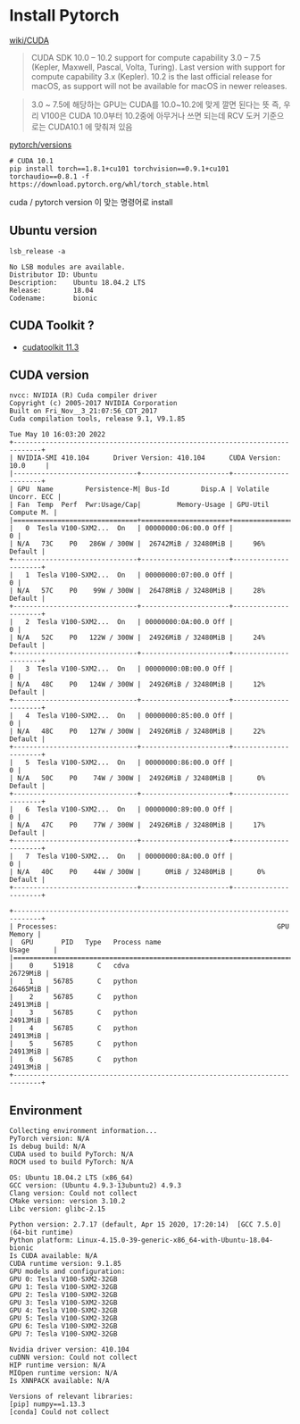 # Install Pytorch
[wiki/CUDA](https://en.wikipedia.org/wiki/CUDA)
> CUDA SDK 10.0 – 10.2 support for compute capability 3.0 – 7.5 (Kepler, Maxwell, Pascal, Volta, Turing). Last version with support for compute capability 3.x (Kepler). 10.2 is the last official release for macOS, as support will not be available for macOS in newer releases.

> 3.0 ~ 7.5에 해당하는 GPU는 CUDA를 10.0~10.2에 맞게 깔면 된다는 뜻
> 즉, 우리 V100은 CUDA 10.0부터 10.2중에 아무거나 쓰면 되는데 RCV 도커 기준으로는 CUDA10.1 에 맞춰져 있음

[pytorch/versions](https://pytorch.org/get-started/previous-versions/)
```
# CUDA 10.1
pip install torch==1.8.1+cu101 torchvision==0.9.1+cu101 torchaudio==0.8.1 -f https://download.pytorch.org/whl/torch_stable.html
```

cuda / pytorch version 이 맞는 명령어로 install
## Ubuntu version
```
lsb_release -a
```
```
No LSB modules are available.
Distributor ID: Ubuntu
Description:    Ubuntu 18.04.2 LTS
Release:        18.04
Codename:       bionic
```
## CUDA Toolkit ?
- [cudatoolkit 11.3](https://developer.nvidia.com/cuda-11.3.0-download-archive?target_os=Linux&target_arch=x86_64&Distribution=Ubuntu&target_version=18.04&target_type=deb_network)

## CUDA version

```
nvcc: NVIDIA (R) Cuda compiler driver
Copyright (c) 2005-2017 NVIDIA Corporation
Built on Fri_Nov__3_21:07:56_CDT_2017
Cuda compilation tools, release 9.1, V9.1.85
```

```
Tue May 10 16:03:20 2022       
+-----------------------------------------------------------------------------+
| NVIDIA-SMI 410.104      Driver Version: 410.104      CUDA Version: 10.0     |
|-------------------------------+----------------------+----------------------+
| GPU  Name        Persistence-M| Bus-Id        Disp.A | Volatile Uncorr. ECC |
| Fan  Temp  Perf  Pwr:Usage/Cap|         Memory-Usage | GPU-Util  Compute M. |
|===============================+======================+======================|
|   0  Tesla V100-SXM2...  On   | 00000000:06:00.0 Off |                    0 |
| N/A   73C    P0   286W / 300W |  26742MiB / 32480MiB |     96%      Default |
+-------------------------------+----------------------+----------------------+
|   1  Tesla V100-SXM2...  On   | 00000000:07:00.0 Off |                    0 |
| N/A   57C    P0    99W / 300W |  26478MiB / 32480MiB |     28%      Default |
+-------------------------------+----------------------+----------------------+
|   2  Tesla V100-SXM2...  On   | 00000000:0A:00.0 Off |                    0 |
| N/A   52C    P0   122W / 300W |  24926MiB / 32480MiB |     24%      Default |
+-------------------------------+----------------------+----------------------+
|   3  Tesla V100-SXM2...  On   | 00000000:0B:00.0 Off |                    0 |
| N/A   48C    P0   124W / 300W |  24926MiB / 32480MiB |     12%      Default |
+-------------------------------+----------------------+----------------------+
|   4  Tesla V100-SXM2...  On   | 00000000:85:00.0 Off |                    0 |
| N/A   48C    P0   127W / 300W |  24926MiB / 32480MiB |     22%      Default |
+-------------------------------+----------------------+----------------------+
|   5  Tesla V100-SXM2...  On   | 00000000:86:00.0 Off |                    0 |
| N/A   50C    P0    74W / 300W |  24926MiB / 32480MiB |      0%      Default |
+-------------------------------+----------------------+----------------------+
|   6  Tesla V100-SXM2...  On   | 00000000:89:00.0 Off |                    0 |
| N/A   47C    P0    77W / 300W |  24926MiB / 32480MiB |     17%      Default |
+-------------------------------+----------------------+----------------------+
|   7  Tesla V100-SXM2...  On   | 00000000:8A:00.0 Off |                    0 |
| N/A   40C    P0    44W / 300W |      0MiB / 32480MiB |      0%      Default |
+-------------------------------+----------------------+----------------------+
                                                                               
+-----------------------------------------------------------------------------+
| Processes:                                                       GPU Memory |
|  GPU       PID   Type   Process name                             Usage      |
|=============================================================================|
|    0     51918      C   cdva                                       26729MiB |
|    1     56785      C   python                                     26465MiB |
|    2     56785      C   python                                     24913MiB |
|    3     56785      C   python                                     24913MiB |
|    4     56785      C   python                                     24913MiB |
|    5     56785      C   python                                     24913MiB |
|    6     56785      C   python                                     24913MiB |
+-----------------------------------------------------------------------------+
```

## Environment
```
Collecting environment information...
PyTorch version: N/A
Is debug build: N/A
CUDA used to build PyTorch: N/A
ROCM used to build PyTorch: N/A

OS: Ubuntu 18.04.2 LTS (x86_64)
GCC version: (Ubuntu 4.9.3-13ubuntu2) 4.9.3
Clang version: Could not collect
CMake version: version 3.10.2
Libc version: glibc-2.15

Python version: 2.7.17 (default, Apr 15 2020, 17:20:14)  [GCC 7.5.0] (64-bit runtime)
Python platform: Linux-4.15.0-39-generic-x86_64-with-Ubuntu-18.04-bionic
Is CUDA available: N/A
CUDA runtime version: 9.1.85
GPU models and configuration: 
GPU 0: Tesla V100-SXM2-32GB
GPU 1: Tesla V100-SXM2-32GB
GPU 2: Tesla V100-SXM2-32GB
GPU 3: Tesla V100-SXM2-32GB
GPU 4: Tesla V100-SXM2-32GB
GPU 5: Tesla V100-SXM2-32GB
GPU 6: Tesla V100-SXM2-32GB
GPU 7: Tesla V100-SXM2-32GB

Nvidia driver version: 410.104
cuDNN version: Could not collect
HIP runtime version: N/A
MIOpen runtime version: N/A
Is XNNPACK available: N/A

Versions of relevant libraries:
[pip] numpy==1.13.3
[conda] Could not collect
```
